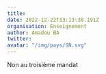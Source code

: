 ```yaml
---
title: 
date: 2022-12-22T13:13:38.191Z
organisation: Enseignement 
author: Amadou BA 
twitter: 
avatar: "/img/pays/SN.svg"
---
```


Non au troisième mandat 